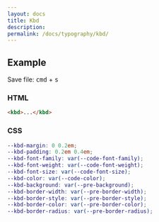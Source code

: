 ```yaml
---
layout: docs
title: Kbd
description: 
permalink: /docs/typography/kbd/
---
```


## Example

<p>Save file: <kbd>cmd</kbd> + <kbd>s</kbd></p>

### HTML

```html
<kbd>...</kbd>
```

### CSS

```scss
--kbd-margin: 0 0.2em;
--kbd-padding: 0.2em 0.4em;
--kbd-font-family: var(--code-font-family);
--kbd-font-weight: var(--code-font-weight);
--kbd-font-size: var(--code-font-size);
--kbd-color: var(--code-color);
--kbd-background: var(--pre-background);
--kbd-border-width: var(--pre-border-width);
--kbd-border-style: var(--pre-border-style);
--kbd-border-color: var(--pre-border-color);
--kbd-border-radius: var(--pre-border-radius);
```
